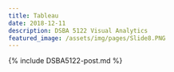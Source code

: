 ```yaml
---
title: Tableau
date: 2018-12-11
description: DSBA 5122 Visual Analytics
featured_image: /assets/img/pages/Slide8.PNG
---
```


{% include DSBA5122-post.md %}
